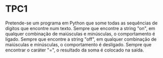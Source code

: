 # TPC1

Pretende-se um programa em Python que some todas as sequências de dígitos que encontre num texto. 
Sempre que encontre a string "on", em qualquer combinação de maiúsculas e minúsculas, o comportamento é ligado. 
Sempre que encontre a string "off", em qualquer combinação de maiúsculas e minúsculas, o comportamento é desligado. 
Sempre que encontrar o caráter "=", o resultado da soma é colocado na saída.
